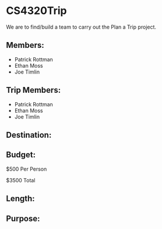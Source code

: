 # CS4320Trip
We are to find/build a team to carry out the Plan a Trip project.

## Members:
* Patrick Rottman
* Ethan Moss
* Joe Timlin

## Trip Members:
* Patrick Rottman
* Ethan Moss
* Joe Timlin

## Destination:

## Budget:
$500 Per Person

$3500 Total

## Length:

## Purpose:
